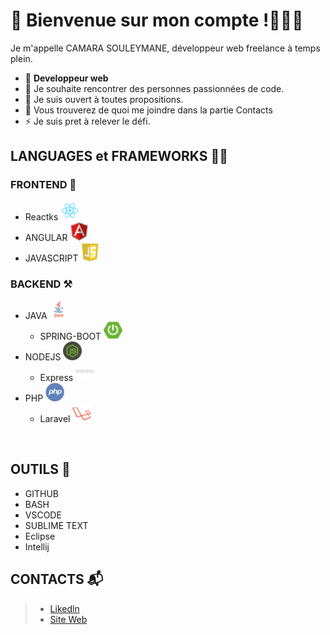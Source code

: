 
 # 🔭 Bienvenue sur mon compte !👨🏻‍💻
   Je m'appelle CAMARA SOULEYMANE, développeur web freelance à temps plein. 
- 🌱 **Developpeur web**
- 👯 Je souhaite rencontrer des personnes passionnées de code.
- 🤔 Je suis ouvert à toutes propositions. 
- 💬 Vous trouverez de quoi me joindre dans la partie Contacts
- ⚡ Je suis pret à relever le défi.

## LANGUAGES et FRAMEWORKS 🥷🏾

### FRONTEND 📐 
<ul>
        <li>Reactks <img width="30" height="30"  src="react.png" /> </li>
        <li>ANGULAR <img width="30" height="30"  src="angular.png" /> </li>
        <li>JAVASCRIPT <img width="30" height="30"  src="javascript.png" /></li>
</ul>
    
### BACKEND ⚒
 <ul>
      <li>
       JAVA <img width="30" height="30"  src="java.png" />
       <ul>
        <li> SPRING-BOOT <img width="30" height="30"  src="spring-boot.png" /> </li>
       </ul>
      </li>
      <li>
         NODEJS <img width="30" height="30"  src="node.png" />
         <ul>
            <li>Express <img width="30" height="30"  src="express.png" /> </li>
         </ul>
      </li>
      <li>
          PHP <img width="30" height="30"  src="php.png" />
         <ul>
            <li>Laravel <img width="30" height="30"  src="laravel.png" /> </li>
         </ul>
      </li>
</ul>
<br/>

## OUTILS 🧰
 - GITHUB
 - BASH
 - VSCODE
 - SUBLIME TEXT
 - Eclipse
 - Intellij

   
## CONTACTS 📬
 
  > - [Likedln](https://www.linkedin.com/in/souleymane-camara-59b5ba1a2/)
  > - [Site Web](https://portfolio-camara.herokuapp.com)
 
 
 





<!--
**workhard2021/workhard2021** is a ✨ _special_ ✨ repository because its `README.md` (this file) appears on your GitHub profile.

Here are some ideas to get you started:
### Hi there 👋
- 🔭  Je suis camara camara souleymane ...
- 🌱 Je suis developpeur web  ...
- 👯 je chercher des personnes ou une equipe motiver pour l'amour des codes ...
- 🤔 je suis ouvert a toute proposition  ...
- 💬 vous savez vous pouvez me poser des question via mes respectifs contacts...
- 📫 How to reach me: ...
- 😄 Pronouns: ...
- ⚡ Fun fact: ...
-->
